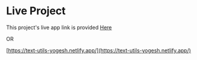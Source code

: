 # Live Project

This project's live app link is provided [Here](https://text-utils-yogesh.netlify.app/)

OR

[https://text-utils-yogesh.netlify.app/](https://text-utils-yogesh.netlify.app/)
